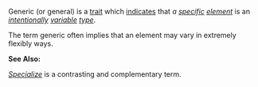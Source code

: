 Generic (or general) is a [trait](https://github.com/gcassel/Modular-Organization-Terminology/blob/master/terms/trait.md) which [indicates](https://github.com/gcassel/Modular-Organization-Terminology/blob/master/terms/indicate.md) that *a [specific](https://github.com/gcassel/Modular-Organization-Terminology/blob/master/terms/specific.md) [element](https://github.com/gcassel/Modular-Organization-Terminology/blob/master/terms/element.md)* is an *[intentionally](https://github.com/gcassel/Modular-Organization-Terminology/blob/master/terms/intention.md) [variable](https://github.com/gcassel/Modular-Organization-Terminology/blob/master/terms/variable.md) [type](https://github.com/gcassel/Modular-Organization-Terminology/blob/master/terms/type.md)*.

The term generic often implies that an element may vary in extremely flexibly ways.

**See Also:** 

*[Specialize](https://github.com/gcassel/Modular-Organization-Terminology/blob/master/terms/specialize.md)* is a contrasting and complementary term.
